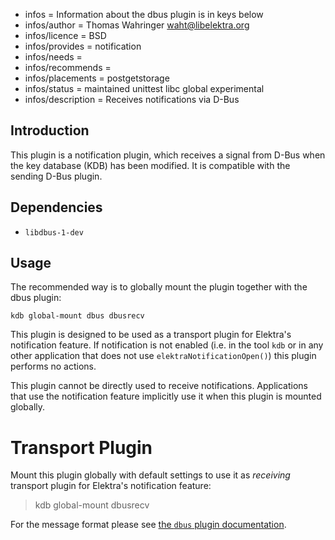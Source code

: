 - infos = Information about the dbus plugin is in keys below
- infos/author = Thomas Wahringer <waht@libelektra.org>
- infos/licence = BSD
- infos/provides = notification
- infos/needs =
- infos/recommends =
- infos/placements = postgetstorage
- infos/status = maintained unittest libc global experimental
- infos/description = Receives notifications via D-Bus

## Introduction

This plugin is a notification plugin, which receives a signal from D-Bus when
the key database (KDB) has been modified.
It is compatible with the sending D-Bus plugin.

## Dependencies

- `libdbus-1-dev`

## Usage

The recommended way is to globally mount the plugin together with the dbus plugin:

	kdb global-mount dbus dbusrecv

This plugin is designed to be used as a transport plugin for Elektra's
notification feature.
If notification is not enabled (i.e. in the tool `kdb` or in any other
application that does not use `elektraNotificationOpen()`) this plugin performs
no actions.

This plugin cannot be directly used to receive notifications.
Applications that use the notification feature implicitly use it when this
plugin is mounted globally.

# Transport Plugin

Mount this plugin globally with default settings to use it as *receiving*
transport plugin for Elektra's notification feature:

> kdb global-mount dbusrecv

For the message format please see
[the `dbus` plugin documentation](https://www.libelektra.org/plugins/dbus#notification-format).

